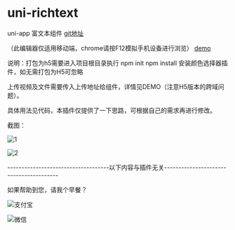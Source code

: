 # uni-richtext
uni-app 富文本组件
[git地址](https://github.com/lygustas/uni-richtext)

（此编辑器仅适用移动端，chrome请按F12模拟手机设备进行浏览）
[demo](http://120.78.87.84:8080/richtext/#/)

说明：打包为h5需要进入项目根目录执行 
  npm init
  npm install
安装颜色选择器插件，如无需打包为H5可忽略

上传视频及文件需要传入上传地址给组件，详情见DEMO（注意H5版本的跨域问题）。

具体用法见代码，本插件仅提供了一下思路，可根据自己的需求再进行修改。

截图：

![1](http://xywqqcom.oss-cn-shenzhen.aliyuncs.com/154289813637629.png)

![2](http://xywqqcom.oss-cn-shenzhen.aliyuncs.com/154289821467557.png)





------------------------------------以下内容与插件无关----------------------------------------

如果帮助到您，请我个早餐？

![支付宝](http://xywqqcom.oss-cn-shenzhen.aliyuncs.com/154289889634793.png)

![微信](http://xywqqcom.oss-cn-shenzhen.aliyuncs.com/154289899377144.png)
